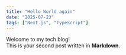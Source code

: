 ```yaml
---
title: "Hello World again"
date: "2025-07-23"
tags: ["Next.js", "TypeScript"]
---
```


Welcome to my tech blog!  
This is your second post written in **Markdown**.